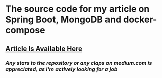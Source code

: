 # The source code for my article on Spring Boot, MongoDB and docker-compose

## [Article Is Available  Here](https://saeidfarahi.medium.com/get-started-with-spring-boot-mongodb-and-docker-compose-cfae8283ed1b)

### _Any stars to the repository or any claps on medium.com is appreciated, as I'm actively looking for a job_